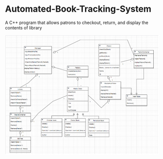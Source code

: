 # Automated-Book-Tracking-System
A C++ program that allows patrons to checkout, return, and display the contents of library

![alt text](https://github.com/kangyul/Automated-Book-Tracking-System/blob/main/UML_Diagram.png)
